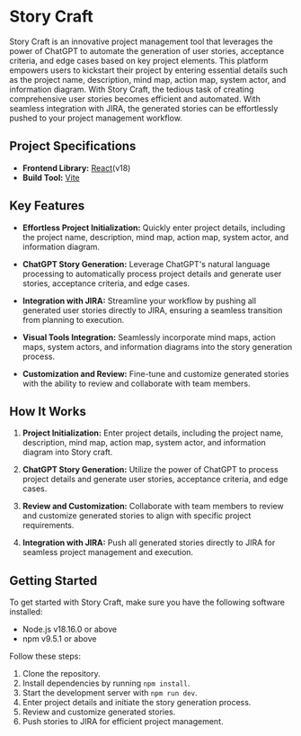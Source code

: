 # Story Craft

Story Craft is an innovative project management tool that leverages the power of ChatGPT to automate the generation of user stories, acceptance criteria, and edge cases based on key project elements. This platform empowers users to kickstart their project by entering essential details such as the project name, description, mind map, action map, system actor, and information diagram. With Story Craft, the tedious task of creating comprehensive user stories becomes efficient and automated. With seamless integration with JIRA, the generated stories can be effortlessly pushed to your project management workflow.

## Project Specifications

- **Frontend Library:** [React](https://reactjs.org/)(v18)
- **Build Tool:** [Vite](https://vitejs.dev/)

## Key Features

- **Effortless Project Initialization:** Quickly enter project details, including the project name, description, mind map, action map, system actor, and information diagram.
  
- **ChatGPT Story Generation:** Leverage ChatGPT's natural language processing to automatically process project details and generate user stories, acceptance criteria, and edge cases.
  
- **Integration with JIRA:** Streamline your workflow by pushing all generated user stories directly to JIRA, ensuring a seamless transition from planning to execution.
  
- **Visual Tools Integration:** Seamlessly incorporate mind maps, action maps, system actors, and information diagrams into the story generation process.
  
- **Customization and Review:** Fine-tune and customize generated stories with the ability to review and collaborate with team members.


## How It Works

1. **Project Initialization:** Enter project details, including the project name, description, mind map, action map, system actor, and information diagram into Story craft.
  
2. **ChatGPT Story Generation:** Utilize the power of ChatGPT to process project details and generate user stories, acceptance criteria, and edge cases.
  
3. **Review and Customization:** Collaborate with team members to review and customize generated stories to align with specific project requirements.
  
4. **Integration with JIRA:** Push all generated stories directly to JIRA for seamless project management and execution.

## Getting Started
To get started with Story Craft, make sure you have the following software installed:

- Node.js v18.16.0 or above
- npm v9.5.1 or above

Follow these steps:

1. Clone the repository.
2. Install dependencies by running `npm install`.
3. Start the development server with `npm run dev`.
4. Enter project details and initiate the story generation process.
5. Review and customize generated stories.
6. Push stories to JIRA for efficient project management.

